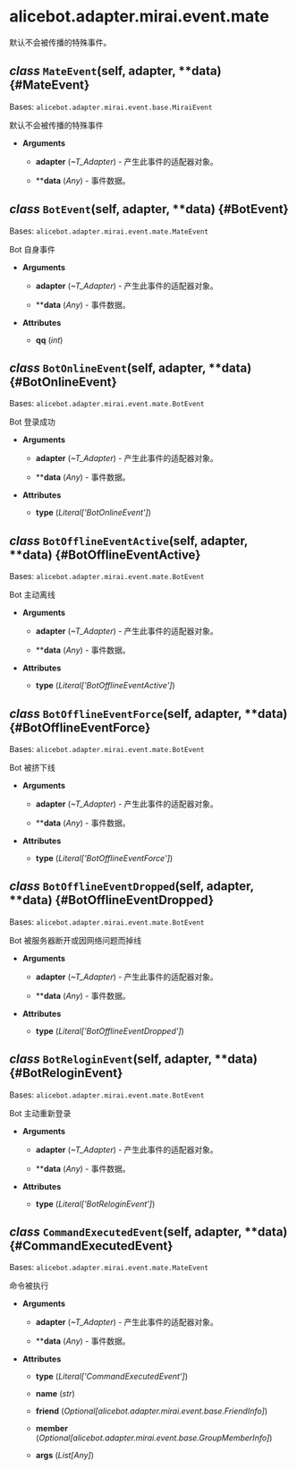 # alicebot.adapter.mirai.event.mate

默认不会被传播的特殊事件。

## *class* `MateEvent`(self, adapter, **data) {#MateEvent}

Bases: `alicebot.adapter.mirai.event.base.MiraiEvent`

默认不会被传播的特殊事件

- **Arguments**

  - **adapter** (*~T_Adapter*) - 产生此事件的适配器对象。

  - ****data** (*Any*) - 事件数据。

## *class* `BotEvent`(self, adapter, **data) {#BotEvent}

Bases: `alicebot.adapter.mirai.event.mate.MateEvent`

Bot 自身事件

- **Arguments**

  - **adapter** (*~T_Adapter*) - 产生此事件的适配器对象。

  - ****data** (*Any*) - 事件数据。

- **Attributes**

  - **qq** (*int*)

## *class* `BotOnlineEvent`(self, adapter, **data) {#BotOnlineEvent}

Bases: `alicebot.adapter.mirai.event.mate.BotEvent`

Bot 登录成功

- **Arguments**

  - **adapter** (*~T_Adapter*) - 产生此事件的适配器对象。

  - ****data** (*Any*) - 事件数据。

- **Attributes**

  - **type** (*Literal['BotOnlineEvent']*)

## *class* `BotOfflineEventActive`(self, adapter, **data) {#BotOfflineEventActive}

Bases: `alicebot.adapter.mirai.event.mate.BotEvent`

Bot 主动离线

- **Arguments**

  - **adapter** (*~T_Adapter*) - 产生此事件的适配器对象。

  - ****data** (*Any*) - 事件数据。

- **Attributes**

  - **type** (*Literal['BotOfflineEventActive']*)

## *class* `BotOfflineEventForce`(self, adapter, **data) {#BotOfflineEventForce}

Bases: `alicebot.adapter.mirai.event.mate.BotEvent`

Bot 被挤下线

- **Arguments**

  - **adapter** (*~T_Adapter*) - 产生此事件的适配器对象。

  - ****data** (*Any*) - 事件数据。

- **Attributes**

  - **type** (*Literal['BotOfflineEventForce']*)

## *class* `BotOfflineEventDropped`(self, adapter, **data) {#BotOfflineEventDropped}

Bases: `alicebot.adapter.mirai.event.mate.BotEvent`

Bot 被服务器断开或因网络问题而掉线

- **Arguments**

  - **adapter** (*~T_Adapter*) - 产生此事件的适配器对象。

  - ****data** (*Any*) - 事件数据。

- **Attributes**

  - **type** (*Literal['BotOfflineEventDropped']*)

## *class* `BotReloginEvent`(self, adapter, **data) {#BotReloginEvent}

Bases: `alicebot.adapter.mirai.event.mate.BotEvent`

Bot 主动重新登录

- **Arguments**

  - **adapter** (*~T_Adapter*) - 产生此事件的适配器对象。

  - ****data** (*Any*) - 事件数据。

- **Attributes**

  - **type** (*Literal['BotReloginEvent']*)

## *class* `CommandExecutedEvent`(self, adapter, **data) {#CommandExecutedEvent}

Bases: `alicebot.adapter.mirai.event.mate.MateEvent`

命令被执行

- **Arguments**

  - **adapter** (*~T_Adapter*) - 产生此事件的适配器对象。

  - ****data** (*Any*) - 事件数据。

- **Attributes**

  - **type** (*Literal['CommandExecutedEvent']*)

  - **name** (*str*)

  - **friend** (*Optional[alicebot.adapter.mirai.event.base.FriendInfo]*)

  - **member** (*Optional[alicebot.adapter.mirai.event.base.GroupMemberInfo]*)

  - **args** (*List[Any]*)